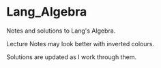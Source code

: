 # Lang_Algebra
Notes and solutions to Lang's Algebra.

Lecture Notes may look better with inverted colours. 

Solutions are updated as I work through them.

